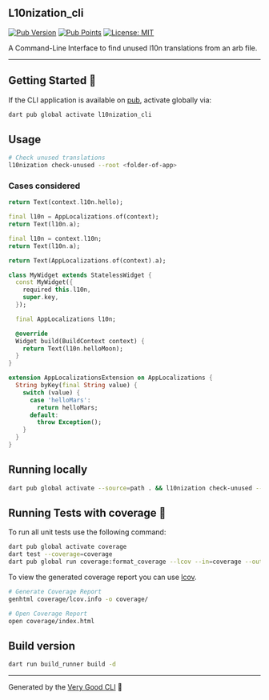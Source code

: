 ## L10nization_cli

[![Pub Version][pub_version_badge]][pub_package_link]
[![Pub Points][pub_points_badge]][pub_points_link]
[![License: MIT][license_badge]][license_link]

A Command-Line Interface to find unused l10n translations from an arb file.

---

## Getting Started 🚀

If the CLI application is available on [pub](https://pub.dev), activate globally via:

```sh
dart pub global activate l10nization_cli
```

## Usage

```sh
# Check unused translations
l10nization check-unused --root <folder-of-app>
```

### Cases considered

```dart
return Text(context.l10n.hello);
```

```dart
final l10n = AppLocalizations.of(context);
return Text(l10n.a);
```

```dart
final l10n = context.l10n;
return Text(l10n.a);
```

```dart
return Text(AppLocalizations.of(context).a);
```

```dart
class MyWidget extends StatelessWidget {
  const MyWidget({
    required this.l10n,
    super.key,
  });

  final AppLocalizations l10n;

  @override
  Widget build(BuildContext context) {
    return Text(l10n.helloMoon);
  }
}
```

```dart
extension AppLocalizationsExtension on AppLocalizations {
  String byKey(final String value) {
    switch (value) {
      case 'helloMars':
        return helloMars;
      default:
        throw Exception();
    }
  }
}
```

## Running locally

```sh
dart pub global activate --source=path . && l10nization check-unused --root example
```

## Running Tests with coverage 🧪

To run all unit tests use the following command:

```sh
dart pub global activate coverage
dart test --coverage=coverage
dart pub global run coverage:format_coverage --lcov --in=coverage --out=coverage/lcov.info
```

To view the generated coverage report you can use [lcov](https://github.com/linux-test-project/lcov).

```sh
# Generate Coverage Report
genhtml coverage/lcov.info -o coverage/

# Open Coverage Report
open coverage/index.html
```

## Build version

```sh
dart run build_runner build -d
```

---

Generated by the [Very Good CLI][very_good_cli_link] 🤖

[license_badge]: https://img.shields.io/github/license/lsaudon/l10nization_cli
[license_link]: https://img.shields.io/github/license/lsaudon/l10nization_cli
[very_good_cli_link]: https://github.com/VeryGoodOpenSource/very_good_cli
[pub_points_badge]: https://img.shields.io/pub/points/l10nization_cli
[pub_version_badge]: https://img.shields.io/pub/v/l10nization_cli
[pub_package_link]: https://pub.dev/packages/l10nization_cli
[pub_points_link]: https://pub.dev/packages/l10nization_cli/score
